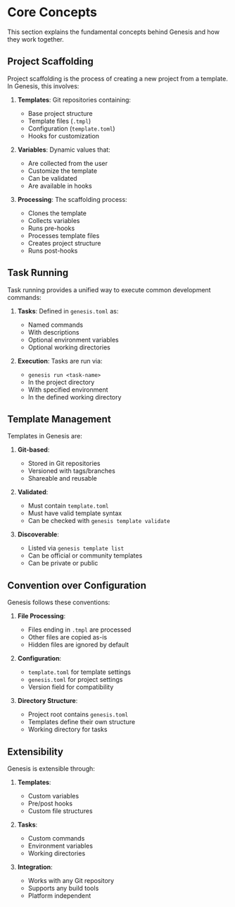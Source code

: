 # Core Concepts

This section explains the fundamental concepts behind Genesis and how they work together.

## Project Scaffolding

Project scaffolding is the process of creating a new project from a template. In Genesis, this involves:

1. **Templates**: Git repositories containing:
   - Base project structure
   - Template files (`.tmpl`)
   - Configuration (`template.toml`)
   - Hooks for customization

2. **Variables**: Dynamic values that:
   - Are collected from the user
   - Customize the template
   - Can be validated
   - Are available in hooks

3. **Processing**: The scaffolding process:
   - Clones the template
   - Collects variables
   - Runs pre-hooks
   - Processes template files
   - Creates project structure
   - Runs post-hooks

## Task Running

Task running provides a unified way to execute common development commands:

1. **Tasks**: Defined in `genesis.toml` as:
   - Named commands
   - With descriptions
   - Optional environment variables
   - Optional working directories

2. **Execution**: Tasks are run via:
   - `genesis run <task-name>`
   - In the project directory
   - With specified environment
   - In the defined working directory

## Template Management

Templates in Genesis are:

1. **Git-based**: 
   - Stored in Git repositories
   - Versioned with tags/branches
   - Shareable and reusable

2. **Validated**:
   - Must contain `template.toml`
   - Must have valid template syntax
   - Can be checked with `genesis template validate`

3. **Discoverable**:
   - Listed via `genesis template list`
   - Can be official or community templates
   - Can be private or public

## Convention over Configuration

Genesis follows these conventions:

1. **File Processing**:
   - Files ending in `.tmpl` are processed
   - Other files are copied as-is
   - Hidden files are ignored by default

2. **Configuration**:
   - `template.toml` for template settings
   - `genesis.toml` for project settings
   - Version field for compatibility

3. **Directory Structure**:
   - Project root contains `genesis.toml`
   - Templates define their own structure
   - Working directory for tasks

## Extensibility

Genesis is extensible through:

1. **Templates**:
   - Custom variables
   - Pre/post hooks
   - Custom file structures

2. **Tasks**:
   - Custom commands
   - Environment variables
   - Working directories

3. **Integration**:
   - Works with any Git repository
   - Supports any build tools
   - Platform independent 